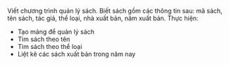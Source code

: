 Viết chương trình quản lý sách. Biết sách gồm các thông tin sau: mã sách, tên sách, tác giả, thể loại, nhà xuất bản, năm xuất bản. Thực hiện:
- Tạo mảng để quản lý sách
- Tìm sách theo tên
- Tìm sách theo thể loại
- Liệt kê các sách xuất bản trong năm nay